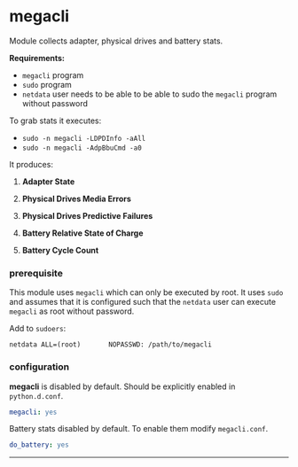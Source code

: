 # megacli

Module collects adapter, physical drives and battery stats.

**Requirements:**
 * `megacli` program
 * `sudo` program
 * `netdata` user needs to be able to be able to sudo the `megacli` program without password

To grab stats it executes:
 * `sudo -n megacli -LDPDInfo -aAll`
 * `sudo -n megacli -AdpBbuCmd -a0`


It produces:

1. **Adapter State**

2. **Physical Drives Media Errors**

3. **Physical Drives Predictive Failures**

4. **Battery Relative State of Charge**

5. **Battery Cycle Count**

### prerequisite
This module uses `megacli` which can only be executed by root.  It uses
`sudo` and assumes that it is configured such that the `netdata` user can
execute `megacli` as root without password.

Add to `sudoers`:

    netdata ALL=(root)       NOPASSWD: /path/to/megacli

### configuration

**megacli** is disabled by default. Should be explicitly enabled in `python.d.conf`.
```yaml
megacli: yes
```

Battery stats disabled by default. To enable them modify `megacli.conf`.
```yaml
do_battery: yes
```

---
